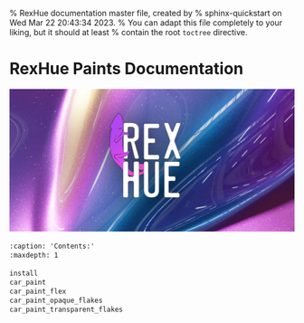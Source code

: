 % RexHue documentation master file, created by
% sphinx-quickstart on Wed Mar 22 20:43:34 2023.
% You can adapt this file completely to your liking, but it should at least
% contain the root `toctree` directive.

# RexHue Paints Documentation
![alt text](_static/media/main_image.png)

```{toctree}
:caption: 'Contents:'
:maxdepth: 1

install
car_paint
car_paint_flex
car_paint_opaque_flakes
car_paint_transparent_flakes

```